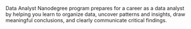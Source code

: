 Data Analyst Nanodegree program prepares for a career as a data analyst by helping you learn to organize data, uncover patterns and insights, draw meaningful conclusions, and clearly communicate critical findings.